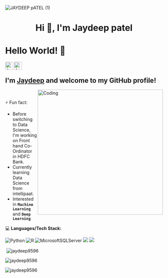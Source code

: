 ![JAYDEEP pATEL (1)](https://user-images.githubusercontent.com/106006755/224121834-367ee42b-fa06-4633-9edd-1c90bb1ff10c.gif)

<h1 align="center">Hi 👋, I'm Jaydeep patel</h1> 

# Hello World! 👋


<a href="https://www.linkedin.com/in/9596-jaydeep-patel/">
  <img align="left" alt="Jaydeep's Linkedin" width="25px" src="https://cdn.jsdelivr.net/npm/simple-icons@v3/icons/linkedin.svg" />
</a>
<a href="https://github.com/Jaydeep9596">
  <img align="left" alt="Jaydeep's Github" width="25px" src="https://cdn.jsdelivr.net/npm/simple-icons@v3/icons/github.svg" />
</a>
<br />

## I'm [**Jaydeep**](https://www.linkedin.com/in/9596-jaydeep-patel/) and welcome to my GitHub profile!

</div>

<img align="right" alt="Coding" width="400" src="https://media.giphy.com/media/Y4ak9Ki2GZCbJxAnJD/giphy.gif">

</br>

⚡ Fun fact:

- Before switching to Data Science, I'm working on Front hand Co-Ordinator in HDFC Bank.
- Currently learning Data Science from intellipaat.
- Interested in  **`Machine Learning`** and **`Deep Learning`**
 
💻  **Languages/Tech Stack:** 

![Python](https://img.shields.io/badge/python-3670A0?style=for-the-badge&logo=python&logoColor=ffdd54) ![R](https://img.shields.io/badge/r-%23276DC3.svg?style=for-the-badge&logo=r&logoColor=white) ![MicrosoftSQLServer](https://img.shields.io/badge/Microsoft%20SQL%20Sever-CC2927?style=for-the-badge&logo=microsoft%20sql%20server&logoColor=white)  <img src="https://img.shields.io/badge/PowerBI-F2C811?style=for-the-badge&logo=Power%20BI&logoColor=white">  <img src="https://img.shields.io/badge/Jupyter-F37626.svg?&style=for-the-badge&logo=Jupyter&logoColor=white">  


<p>&nbsp;<img align="center" src="https://github-readme-stats.vercel.app/api?username=jaydeep9596&show_icons=true&locale=en" alt="jaydeep9596" /></p>

<p><img align="center" src="https://github-readme-streak-stats.herokuapp.com/?user=jaydeep9596&" alt="jaydeep9596" /></p>

<p><img align="left" src="https://github-readme-stats.vercel.app/api/top-langs?username=jaydeep9596&show_icons=true&locale=en&layout=compact" alt="jaydeep9596" /></p>
